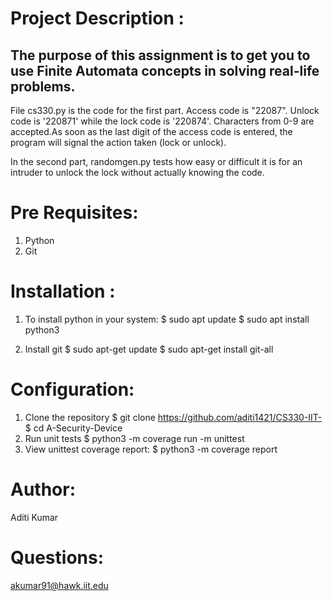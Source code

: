 # Project Description :

## The purpose of this assignment is to get you to use Finite Automata concepts in solving real-life problems.

  File cs330.py is the code for the first part. Access code is "22087". Unlock code is '220871' while the lock code is '220874'. Characters from 0-9 are accepted.As soon as the last digit of the access code is entered, the program will signal the action taken (lock or unlock).

In the second part, randomgen.py tests how easy or difficult it is for an intruder to unlock the lock without actually knowing the code.

# Pre Requisites: 
1. Python
2. Git

# Installation :
1. To install python in your system: 
  $ sudo apt update
  $ sudo apt install python3

2. Install git 
  $ sudo apt-get update
  $ sudo apt-get install git-all

# Configuration: 
1. Clone the repository
  $ git clone https://github.com/aditi1421/CS330-IIT-
  $ cd A-Security-Device
2. Run unit tests 
 $ python3 -m coverage run -m unittest
3. View unittest coverage report:
 $ python3 -m coverage report

# Author:
Aditi Kumar 

# Questions:
akumar91@hawk.iit.edu

